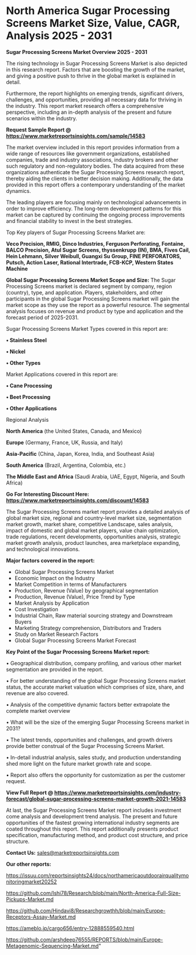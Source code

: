 # North America Sugar Processing Screens Market Size, Value, CAGR, Analysis 2025 - 2031

<Strong> Sugar Processing Screens Market Overview 2025 - 2031</strong>

The rising technology in Sugar Processing Screens Market is also depicted in this research report. Factors that are boosting the growth of the market, and giving a positive push to thrive in the global market is explained in detail.

Furthermore, the report highlights on emerging trends, significant drivers, challenges, and opportunities, providing all necessary data for thriving in the industry. This report market research offers a comprehensive perspective, including an in-depth analysis of the present and future scenarios within the industry.

<strong>Request Sample Report @ <a href=https://www.marketreportsinsights.com/sample/14583>https://www.marketreportsinsights.com/sample/14583</a></strong>

The market overview included in this report provides information from a wide range of resources like government organizations, established companies, trade and industry associations, industry brokers and other such regulatory and non-regulatory bodies. The data acquired from these organizations authenticate the Sugar Processing Screens research report, thereby aiding the clients in better decision making. Additionally, the data provided in this report offers a contemporary understanding of the market dynamics.

The leading players are focusing mainly on technological advancements in order to improve efficiency. The long-term development patterns for this market can be captured by continuing the ongoing process improvements and financial stability to invest in the best strategies.

Top Key players of Sugar Processing Screens Market are:

<strong>Veco Precision, RMIG, Dinco Industries, Ferguson Perforating, Fontaine, BALCO Precision, Atul Sugar Screens, thyssenkrupp (IN), BMA, Fives Cail, Hein Lehmann, Silver Weibull, Guangxi Su Group, FINE PERFORATORS, Putsch, Action Laser, Rational Intertrade, FCB-KCP, Western States Machine</strong>

<strong><b>Global Sugar Processing Screens Market Scope and Size:</b></strong>
The Sugar Processing Screens market is declared segment by company, region (country), type, and application. Players, stakeholders, and other participants in the global Sugar Processing Screens market will gain the market scope as they use the report as a powerful resource. The segmental analysis focuses on revenue and product by type and application and the forecast period of 2025-2031.

Sugar Processing Screens Market Types covered in this report are:

<strong>• Stainless Steel

• Nickel

• Other Types</strong>

Market Applications covered in this report are:

<strong>• Cane Processing

• Beet Processing

• Other Applications</strong> 

Regional Analysis

<strong>North America</strong> (the United States, Canada, and Mexico)

<strong>Europe</strong> (Germany, France, UK, Russia, and Italy)

<strong>Asia-Pacific</strong> (China, Japan, Korea, India, and Southeast Asia)

<strong>South America</strong> (Brazil, Argentina, Colombia, etc.)

<strong>The Middle East and Africa</strong> (Saudi Arabia, UAE, Egypt, Nigeria, and South Africa)

<strong>Go For Interesting Discount Here: <a href=https://www.marketreportsinsights.com/discount/14583>https://www.marketreportsinsights.com/discount/14583</a></strong>

The Sugar Processing Screens market report provides a detailed analysis of global market size, regional and country-level market size, segmentation market growth, market share, competitive Landscape, sales analysis, impact of domestic and global market players, value chain optimization, trade regulations, recent developments, opportunities analysis, strategic market growth analysis, product launches, area marketplace expanding, and technological innovations.

<strong><b>Major factors covered in the report:</b></strong>
<ul>
  <li>Global Sugar Processing Screens Market </li>
  <li>Economic Impact on the Industry</li>
  <li>Market Competition in terms of Manufacturers</li>
  <li>Production, Revenue (Value) by geographical segmentation</li>
  <li>Production, Revenue (Value), Price Trend by Type</li>
  <li>Market Analysis by Application</li>
  <li>Cost Investigation</li>
  <li>Industrial Chain, Raw material sourcing strategy and Downstream Buyers</li>
  <li>Marketing Strategy comprehension, Distributors and Traders</li>
  <li>Study on Market Research Factors</li>
  <li>Global Sugar Processing Screens Market Forecast</li>
</ul>

<strong><b>Key Point of the Sugar Processing Screens Market report:</b></strong>

• Geographical distribution, company profiling, and various other market segmentation are provided in the report.

• For better understanding of the global Sugar Processing Screens market status, the accurate market valuation which comprises of size, share, and revenue are also covered.

• Analysis of the competitive dynamic factors better extrapolate the complete market overview

• What will be the size of the emerging Sugar Processing Screens market in 2031?

• The latest trends, opportunities and challenges, and growth drivers provide better construal of the Sugar Processing Screens Market.

• In-detail industrial analysis, sales study, and production understanding shed more light on the future market growth rate and scope.

• Report also offers the opportunity for customization as per the customer request.

<strong><b>View Full Report @ <a href=https://www.marketreportsinsights.com/industry-forecast/global-sugar-processing-screens-market-growth-2021-14583>https://www.marketreportsinsights.com/industry-forecast/global-sugar-processing-screens-market-growth-2021-14583</a></b></strong>


At last, the Sugar Processing Screens Market report includes investment come analysis and development trend analysis. The present and future opportunities of the fastest growing international industry segments are coated throughout this report. This report additionally presents product specification, manufacturing method, and product cost structure, and price structure.

<strong>Contact Us:</strong>
sales@marketreportsinsights.com

<strong>Our other reports:</strong>

<a href=https://issuu.com/reportsinsights24/docs/northamericaoutdoorairqualitymonitoringmarket20252>https://issuu.com/reportsinsights24/docs/northamericaoutdoorairqualitymonitoringmarket20252</a>

<a href=https://github.com/Ishi78/Research/blob/main/North-America-Full-Size-Pickups-Market.md>https://github.com/Ishi78/Research/blob/main/North-America-Full-Size-Pickups-Market.md</a>

<a href=https://github.com/Hindavi8/Researchgrowthh/blob/main/Europe-Receptors-Assay-Market.md>https://github.com/Hindavi8/Researchgrowthh/blob/main/Europe-Receptors-Assay-Market.md</a>

<a href=https://ameblo.jp/cargo656/entry-12888559540.html>https://ameblo.jp/cargo656/entry-12888559540.html</a>

<a href=https://github.com/arshdeep76555/REPORTS/blob/main/Europe-Metagenomic-Sequencing-Market.md>https://github.com/arshdeep76555/REPORTS/blob/main/Europe-Metagenomic-Sequencing-Market.md</a>"
